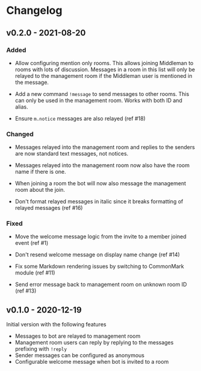 # Changelog

## v0.2.0 - 2021-08-20

### Added

* Allow configuring mention only rooms. This allows joining Middleman to
  rooms with lots of discussion. Messages in a room in this list will only
  be relayed to the management room if the Middleman user is mentioned in the
  message.
  
* Add a new command `!message` to send messages to other rooms. This can only be used
  in the management room. Works with both ID and alias.

* Ensure `m.notice` messages are also relayed (ref #18)
  
### Changed

* Messages relayed into the management room and replies to the senders
  are now standard text messages, not notices.
  
* Messages relayed into the management room now also have the room
  name if there is one.
  
* When joining a room the bot will now also message the management room about the join.

* Don't format relayed messages in italic since it breaks formatting of relayed messages (ref #16)

### Fixed

* Move the welcome message logic from the invite to a member joined event (ref #1)

* Don't resend welcome message on display name change (ref #14)

* Fix some Markdown rendering issues by switching to CommonMark module (ref #11)

* Send error message back to management room on unknown room ID (ref #13)

## v0.1.0 - 2020-12-19

Initial version with the following features

* Messages to bot are relayed to management room
* Management room users can reply by replying to the messages prefixing with `!reply`
* Sender messages can be configured as anonymous
* Configurable welcome message when bot is invited to a room
